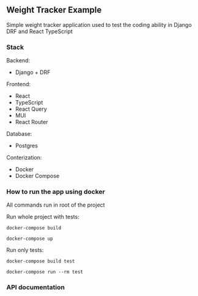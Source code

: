 ## Weight Tracker Example

Simple weight tracker application used to test the coding ability in Django DRF and React TypeScript

### Stack

Backend:

- Django + DRF

Frontend:

- React
- TypeScript
- React Query
- MUI
- React Router

Database:

- Postgres

Conterization:

- Docker
- Docker Compose

### How to run the app using docker

All commands run in root of the project

Run whole project with tests:
```
docker-compose build
```
```
docker-compose up
```

Run only tests:
```
docker-compose build test
```
```
docker-compose run --rm test
```

### API documentation
